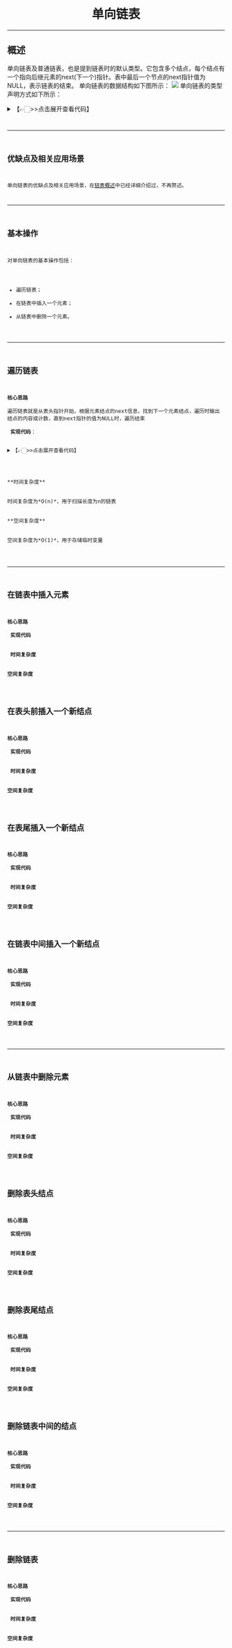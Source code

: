 # <center>单向链表
---

## 概述
单向链表及普通链表，也是提到链表时的默认类型。它包含多个结点，每个结点有一个指向后继元素的next(下一个)指针。表中最后一个节点的next指针值为NULL，表示链表的结束。
单向链表的数据结构如下图所示：
<img src="https://s2.loli.net/2022/10/07/JPbWmyxwfu6vd8B.png">
单向链表的类型声明方式如下所示：
<details> 
	<summary>【👉🏻>>点击展开查看代码】</summary> 
	<pre>
		<code>
		/**  
		 * 普通单向链表 数据结点  
		 *  
		 * @className: NormalListNode  
		 * @author: Max Solider  
		 * @date: 2022-10-08 00:02  
		 */
		 public class NormalListNode {  
		    /**  
		     * 结点数据  
		     */  
		    private int data;  
		  
		    /**  
		     * 下一个结点  
		     */  
		    private NormalListNode next;  
		  
		    public NormalListNode(int data) {  
		        this.data = data;  
		    }  
		  
		    public int getData() {  
		        return data;  
		    }  
		  
		    public void setData(int data) {  
		        this.data = data;  
		    }  
		  
		    public NormalListNode getNext() {  
		        return next;  
		    }  
		  
		    public void setNext(NormalListNode next) {  
		        this.next = next;  
		    }
		}
		</code>
	</pre>
</details>

---
## 优缺点及相关应用场景
单向链表的优缺点及相关应用场景，在[链表概述](../ReadMe.md)中已经详细介绍过，不再赘述。

---
## 基本操作
对单向链表的基本操作包括：
* 遍历链表；
* 在链表中插入一个元素；
* 从链表中删除一个元素。

---
## 遍历链表
**核心思路**
<br/>
遍历链表就是从表头指针开始，根据元素结点的next信息，找到下一个元素结点，遍历时输出结点的内容或计数，直到next指针的值为NULL时，遍历结束
<br/>
**实现代码**：
<br/>
<details> 
	<summary>【👉🏻>>点击展开查看代码】</summary> 
	<pre>
		<code>
		/**  
		 * 遍历链表，并返回链表长度  
		 * @param: headNode 链表头结点 
		 * @return: int 链表长度  
		 * @author: Max Solider  
		 * @date: 2022/10/8 00:39  
		 */
		 int listLength(NormalListNode headNode) {  
		    NormalListNode currentNode = headNode;  
		    int count = 0;  
		    while (currentNode != null) {  
		        count++;  
		        System.out.println("链表第" + count + "个结点的值是：" + currentNode.getData());  
		        currentNode = currentNode.getNext();  
		    }  
		    return count;  
		}
		</code>
	</pre>
</details>

<br/>
**时间复杂度**
<br/>
时间复杂度为*O(n)*，用于扫描长度为n的链表
<br/>
**空间复杂度**
<br/>
空间复杂度为*O(1)*，用于存储临时变量
<br/>

---
## 在链表中插入元素
**核心思路**
<br/>&emsp;&emsp;<br/>
**实现代码**
<br/>&emsp;&emsp;<br/>
**时间复杂度**
<br/>&emsp;&emsp;<br/>
**空间复杂度**
<br/>&emsp;&emsp;<br/>

## 在表头前插入一个新结点
**核心思路**
<br/>&emsp;&emsp;<br/>
**实现代码**
<br/>&emsp;&emsp;<br/>
**时间复杂度**
<br/>&emsp;&emsp;<br/>
**空间复杂度**
<br/>&emsp;&emsp;<br/>

## 在表尾插入一个新结点
**核心思路**
<br/>&emsp;&emsp;<br/>
**实现代码**
<br/>&emsp;&emsp;<br/>
**时间复杂度**
<br/>&emsp;&emsp;<br/>
**空间复杂度**
<br/>&emsp;&emsp;<br/>

## 在链表中间插入一个新结点
**核心思路**
<br/>&emsp;&emsp;<br/>
**实现代码**
<br/>&emsp;&emsp;<br/>
**时间复杂度**
<br/>&emsp;&emsp;<br/>
**空间复杂度**
<br/>&emsp;&emsp;<br/>

------
## 从链表中删除元素
**核心思路**
<br/>&emsp;&emsp;<br/>
**实现代码**
<br/>&emsp;&emsp;<br/>
**时间复杂度**
<br/>&emsp;&emsp;<br/>
**空间复杂度**
<br/>&emsp;&emsp;<br/>

## 删除表头结点
**核心思路**
<br/>&emsp;&emsp;<br/>
**实现代码**
<br/>&emsp;&emsp;<br/>
**时间复杂度**
<br/>&emsp;&emsp;<br/>
**空间复杂度**
<br/>&emsp;&emsp;<br/>

## 删除表尾结点
**核心思路**
<br/>&emsp;&emsp;<br/>
**实现代码**
<br/>&emsp;&emsp;<br/>
**时间复杂度**
<br/>&emsp;&emsp;<br/>
**空间复杂度**
<br/>&emsp;&emsp;<br/>

## 删除链表中间的结点
**核心思路**
<br/>&emsp;&emsp;<br/>
**实现代码**
<br/>&emsp;&emsp;<br/>
**时间复杂度**
<br/>&emsp;&emsp;<br/>
**空间复杂度**
<br/>&emsp;&emsp;

---
## 删除链表
**核心思路**
<br/>&emsp;&emsp;<br/>
**实现代码**
<br/>&emsp;&emsp;<br/>
**时间复杂度**
<br/>&emsp;&emsp;<br/>
**空间复杂度**
<br/>&emsp;&emsp;<br/>